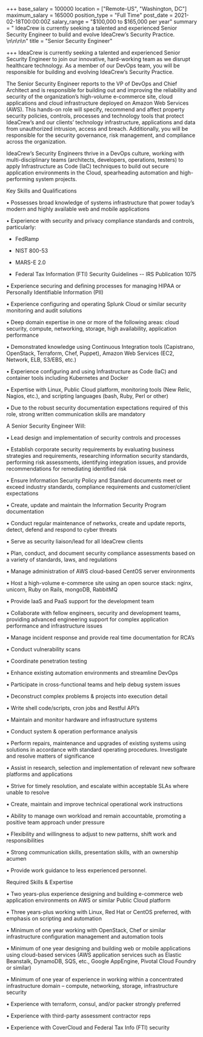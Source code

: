 +++
base_salary = 100000
location = ["Remote-US", "Washington, DC"]
maximum_salary = 165000
position_type = "Full Time"
post_date = 2021-02-18T00:00:00Z
salary_range = "$100,000 to $165,000 per year"
summary = " IdeaCrew is currently seeking a talented and experienced Senior Security Engineer to build and evolve IdeaCrew’s Security Practice.  \n\n\n\n"
title = "Senior Security Engineer"

+++
IdeaCrew is currently seeking a talented and experienced Senior Security Engineer to join our innovative, hard-working team as we disrupt healthcare technology. As a member of our DevOps team, you will be responsible for building and evolving IdeaCrew’s Security Practice.  

The Senior Security Engineer reports to the VP of DevOps and Chief Architect and is responsible for building out and improving the reliability and security of the organization’s high-volume e-commerce site, cloud applications and cloud infrastructure deployed on Amazon Web Services (AWS).  This hands-on role will specify, recommend and affect property security policies, controls, processes and technology tools that protect IdeaCrew’s and our clients’ technology infrastructure, applications and data from unauthorized intrusion, access and breach. Additionally, you will be responsible for the security governance, risk management, and compliance across the organization.

IdeaCrew’s Security Engineers thrive in a DevOps culture, working with multi-disciplinary teams (architects, developers, operations, testers) to apply Infrastructure as Code (IaC) techniques to build out secure application environments in the Cloud, spearheading automation and high-performing system projects.

Key Skills and Qualifications

•	Possesses broad knowledge of systems infrastructure that power today’s modern and highly available web and mobile applications

•	Experience with security and privacy compliance standards and controls, particularly:

 - FedRamp

 - NIST 800-53

 - MARS-E 2.0

 - Federal Tax Information (FTI) Security Guidelines -- IRS Publication 1075

•	Experience securing and defining processes for managing HIPAA or Personally Identifiable Information (PII)

•	Experience configuring and operating Splunk Cloud or similar security monitoring and audit solutions

•	Deep domain expertise in one or more of the following areas: cloud security, compute, networking, storage, high availability, application performance

•	Demonstrated knowledge using Continuous Integration tools (Capistrano, OpenStack, Terraform, Chef, Puppet), Amazon Web Services (EC2, Network, ELB, S3/EBS, etc.)

•	Experience configuring and using Infrastructure as Code (IaC) and container tools including Kubernetes and Docker

•	Expertise with Linux, Public Cloud platform, monitoring tools (New Relic, Nagios, etc.), and scripting languages (bash, Ruby, Perl or other)

•	Due to the robust security documentation expectations required of this role, strong written communication skills are mandatory

A Senior Security Engineer Will:

•	Lead design and implementation of security controls and processes

•	Establish corporate security requirements by evaluating business strategies and requirements, researching information security standards, performing risk assessments, identifying integration issues, and provide recommendations for remediating identified risk

•	Ensure Information Security Policy and Standard documents meet or exceed industry standards, compliance requirements and customer/client expectations

•	Create, update and maintain the Information Security Program documentation

•	Conduct regular maintenance of networks, create and update reports, detect, defend and respond to cyber threats

•	Serve as security liaison/lead for all IdeaCrew clients

•	Plan, conduct, and document security compliance assessments based on a variety of standards, laws, and regulations

•	Manage administration of AWS cloud-based CentOS server environments

•	Host a high-volume e-commerce site using an open source stack: nginx, unicorn, Ruby on Rails, mongoDB, RabbitMQ

•	Provide IaaS and PaaS support for the development team

•	Collaborate with fellow engineers, security and development teams, providing advanced engineering support for complex application performance and infrastructure issues

•	Manage incident response and provide real time documentation for RCA’s

•	Conduct vulnerability scans

•	Coordinate penetration testing

•	Enhance existing automation environments and streamline DevOps

•	Participate in cross-functional teams and help debug system issues

•	Deconstruct complex problems & projects into execution detail

•	Write shell code/scripts, cron jobs and Restful API’s

•	Maintain and monitor hardware and infrastructure systems

•	Conduct system & operation performance analysis

•	Perform repairs, maintenance and upgrades of existing systems using solutions in accordance with standard operating procedures. Investigate and resolve matters of significance

•	Assist in research, selection and implementation of relevant new software platforms and applications

•	Strive for timely resolution, and escalate within acceptable SLAs where unable to resolve

•	Create, maintain and improve technical operational work instructions

•	Ability to manage own workload and remain accountable, promoting a positive team approach under pressure

•	Flexibility and willingness to adjust to new patterns, shift work and responsibilities

•	Strong communication skills, presentation skills, with an ownership acumen

•	Provide work guidance to less experienced personnel.

Required Skills & Expertise

•	Two years-plus experience designing and building e-commerce web application environments on AWS or similar Public Cloud platform

•	Three years-plus working with Linux, Red Hat or CentOS preferred, with emphasis on scripting and automation

•	Minimum of one year working with OpenStack, Chef or similar infrastructure configuration management and automation tools

•	Minimum of one year designing and building web or mobile applications using cloud-based services (AWS application services such as Elastic Beanstalk, DynamoDB, SQS, etc., Google AppEngine, Pivotal Cloud Foundry or similar)

•	Minimum of one year of experience in working within a concentrated infrastructure domain – compute, networking, storage, infrastructure security

•	Experience with terraform, consul, and/or packer strongly preferred

•	Experience with third-party assessment contractor reps

•	Experience with CoverCloud and Federal Tax Info (FTI) security